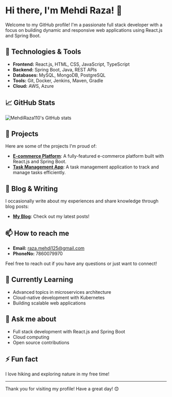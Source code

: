 # Hi there, I'm Mehdi Raza! 👋

Welcome to my GitHub profile! I'm a passionate full stack developer with a focus on building dynamic and responsive web applications using React.js and Spring Boot.

## 🔧 Technologies & Tools

- **Frontend:** React.js, HTML, CSS, JavaScript, TypeScript
- **Backend:** Spring Boot, Java, REST APIs
- **Databases:** MySQL, MongoDB, PostgreSQL
- **Tools:** Git, Docker, Jenkins, Maven, Gradle
- **Cloud:** AWS, Azure

## 📈 GitHub Stats

![MehdiRaza110's GitHub stats](https://github-readme-stats.vercel.app/api?username=MehdiRaza110&show_icons=true&theme=radical)

## 🚀 Projects

Here are some of the projects I'm proud of:

- **[E-commerce Platform](https://github.com/MehdiRaza110/ecommerce-frontend-reactjs)**: A fully-featured e-commerce platform built with React.js and Spring Boot.
- **[Task Management App](https://github.com/MehdiRaza110/task-management-app)**: A task management application to track and manage tasks efficiently.

## 📝 Blog & Writing

I occasionally write about my experiences and share knowledge through blog posts:

- **[My Blog](https://myblog.com)**: Check out my latest posts!

## 📫 How to reach me

- **Email:** raza.mehdi125@gmail.com
- **PhoneNo:** 7860079970

Feel free to reach out if you have any questions or just want to connect!

## 🌱 Currently Learning

- Advanced topics in microservices architecture
- Cloud-native development with Kubernetes
- Building scalable web applications

## 💬 Ask me about

- Full stack development with React.js and Spring Boot
- Cloud computing
- Open source contributions

## ⚡ Fun fact

I love hiking and exploring nature in my free time!

---

Thank you for visiting my profile! Have a great day! 😊
